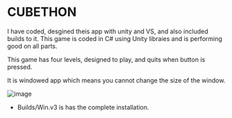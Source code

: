 # CUBETHON
I have coded, desgined theis app with unity and VS, and also included builds to it. This game is coded in C# using Unity libraies and is performing good on all parts.

This game has four levels, designed to play, and quits when button is pressed.

It is windowed app which means you cannot change the size of the window.

![image](https://github.com/user-attachments/assets/2fee66b4-43e1-46f0-befb-ee0b72673743)

- Builds/Win.v3 is has the complete installation.
